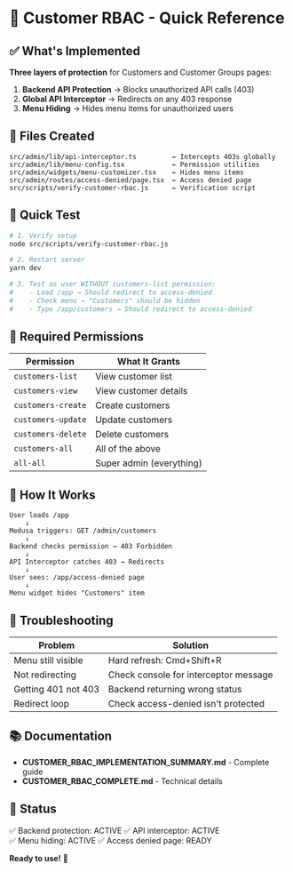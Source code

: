 # 🚀 Customer RBAC - Quick Reference

## ✅ What's Implemented

**Three layers of protection** for Customers and Customer Groups pages:

1. **Backend API Protection** → Blocks unauthorized API calls (403)
2. **Global API Interceptor** → Redirects on any 403 response
3. **Menu Hiding** → Hides menu items for unauthorized users

## 📁 Files Created

```
src/admin/lib/api-interceptor.ts         ← Intercepts 403s globally
src/admin/lib/menu-config.tsx            ← Permission utilities
src/admin/widgets/menu-customizer.tsx    ← Hides menu items
src/admin/routes/access-denied/page.tsx  ← Access denied page
src/scripts/verify-customer-rbac.js      ← Verification script
```

## 🧪 Quick Test

```bash
# 1. Verify setup
node src/scripts/verify-customer-rbac.js

# 2. Restart server
yarn dev

# 3. Test as user WITHOUT customers-list permission:
#    - Load /app → Should redirect to access-denied
#    - Check menu → "Customers" should be hidden
#    - Type /app/customers → Should redirect to access-denied
```

## 🔑 Required Permissions

| Permission         | What It Grants           |
| ------------------ | ------------------------ |
| `customers-list`   | View customer list       |
| `customers-view`   | View customer details    |
| `customers-create` | Create customers         |
| `customers-update` | Update customers         |
| `customers-delete` | Delete customers         |
| `customers-all`    | All of the above         |
| `all-all`          | Super admin (everything) |

## 🔄 How It Works

```
User loads /app
    ↓
Medusa triggers: GET /admin/customers
    ↓
Backend checks permission → 403 Forbidden
    ↓
API Interceptor catches 403 → Redirects
    ↓
User sees: /app/access-denied page
    ↓
Menu widget hides "Customers" item
```

## 🐛 Troubleshooting

| Problem             | Solution                              |
| ------------------- | ------------------------------------- |
| Menu still visible  | Hard refresh: Cmd+Shift+R             |
| Not redirecting     | Check console for interceptor message |
| Getting 401 not 403 | Backend returning wrong status        |
| Redirect loop       | Check access-denied isn't protected   |

## 📚 Documentation

- **CUSTOMER_RBAC_IMPLEMENTATION_SUMMARY.md** - Complete guide
- **CUSTOMER_RBAC_COMPLETE.md** - Technical details

## 🎯 Status

✅ Backend protection: ACTIVE
✅ API interceptor: ACTIVE  
✅ Menu hiding: ACTIVE
✅ Access denied page: READY

**Ready to use!** 🎉
